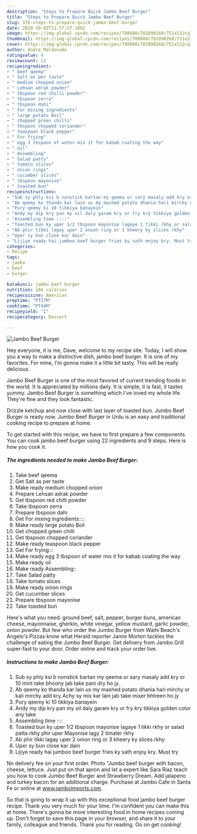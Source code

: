 ```yaml
---
description: "Steps to Prepare Quick Jambo Beef Burger"
title: "Steps to Prepare Quick Jambo Beef Burger"
slug: 378-steps-to-prepare-quick-jambo-beef-burger
date: 2020-10-02T12:57:57.189Z
image: https://img-global.cpcdn.com/recipes/700880c781090260/751x532cq70/jambo-beef-burger-recipe-main-photo.jpg
thumbnail: https://img-global.cpcdn.com/recipes/700880c781090260/751x532cq70/jambo-beef-burger-recipe-main-photo.jpg
cover: https://img-global.cpcdn.com/recipes/700880c781090260/751x532cq70/jambo-beef-burger-recipe-main-photo.jpg
author: Andre Maldonado
ratingvalue: 4
reviewcount: 13
recipeingredient:
- " beef qeema"
- " Salt as per taste"
- " medium chopped onion"
- " Lehsan adrak powder"
- " tbspoon red chilli powder"
- " tbspoon zerra"
- " tbspoon dahi"
- " For mixing ingredients"
- " large potato Boil"
- " chopped green chilli"
- " tbspoon chopped coriander"
- " teaspoon black pepper"
- " For frying"
- " egg 3 tbspoon of water mix it for kabab coating the way"
- " oil"
- " Assembling"
- " Salad patty"
- " tomato slices"
- " onion rings"
- " cucumber slices"
- " tbspoon mayonise"
- " toasted bun"
recipeinstructions:
- "Sub sy phly ksi b nonstick bartan my qeema or sary masaly add kry or 10 mint take bhoony jab take pani dry ho jy."
- "Ab qeemy ko thanda kar lain us my mashed potato dhania hari mirchy or kali mirchy add kry Achy sy mix kar lain jab take mixer bhtreen ho jy"
- "Pury qeemy ki 10 tikkiya banayein"
- "Andy my dip kry pan my oil daly garam kry or fry kry tikkiya golden color any take"
- "Assembling time ::::"
- "Toasted bun ky uper 1/2 tbspoon mayonise lagaye 1 tikki rkhy or salad patta rkhy phir uper Mayonise lagy 2 timater rkhy"
- "Ab phir tikki lagay uper 2 onion ring or 3 kheery ky slices rkhy"
- "Uper sy bun close kar dain"
- "Lijiye ready hai jumboo beef burger fries ky sath enjoy kry. Must try"
categories:
- Recipe
tags:
- jambo
- beef
- burger

katakunci: jambo beef burger 
nutrition: 184 calories
recipecuisine: American
preptime: "PT27M"
cooktime: "PT44M"
recipeyield: "1"
recipecategory: Dessert

---
```



![Jambo Beef Burger](https://img-global.cpcdn.com/recipes/700880c781090260/751x532cq70/jambo-beef-burger-recipe-main-photo.jpg)

Hey everyone, it is me, Dave, welcome to my recipe site. Today, I will show you a way to make a distinctive dish, jambo beef burger. It is one of my favorites. For mine, I'm gonna make it a little bit tasty. This will be really delicious.

Jambo Beef Burger is one of the most favored of current trending foods in the world. It is appreciated by millions daily. It is simple, it is fast, it tastes yummy. Jambo Beef Burger is something which I've loved my whole life. They're fine and they look fantastic.

Drizzle ketchup and now close with last layer of toasted bun. Jumbo Beef Burger is ready now. Jumbo Beef Burger in Urdu is an easy and traditional cooking recipe to prepare at home.


To get started with this recipe, we have to first prepare a few components. You can cook jambo beef burger using 22 ingredients and 9 steps. Here is how you cook it.

<!--inarticleads1-->

##### The ingredients needed to make Jambo Beef Burger:

1. Take  beef qeema
1. Get  Salt as per taste
1. Make ready  medium chopped onion
1. Prepare  Lehsan adrak powder
1. Get  tbspoon red chilli powder
1. Take  tbspoon zerra
1. Prepare  tbspoon dahi
1. Get  For mixing ingredients::::
1. Make ready  large potato Boil
1. Get  chopped green chilli
1. Get  tbspoon chopped coriander
1. Make ready  teaspoon black pepper
1. Get  For frying:::
1. Make ready  egg 3 tbspoon of water mix it for kabab coating the way
1. Make ready  oil
1. Make ready  Assembling::
1. Take  Salad patty
1. Take  tomato slices
1. Make ready  onion rings
1. Get  cucumber slices
1. Prepare  tbspoon mayonise
1. Take  toasted bun


Here&#39;s what you need: ground beef, salt, pepper, burger buns, american cheese, mayonnaise, gherkin, white vinegar, yellow mustard, garlic powder, onion powder. But few who order the Jumbo Burger from Waihi Beach&#39;s Angelo&#39;s Pizzas know what Herald reporter Jamie Morton tackles the challenge of eating the Jumbo Beef Burger. Get delivery from Jambo Grill super-fast to your door. Order online and track your order live. 

<!--inarticleads2-->

##### Instructions to make Jambo Beef Burger:

1. Sub sy phly ksi b nonstick bartan my qeema or sary masaly add kry or 10 mint take bhoony jab take pani dry ho jy.
1. Ab qeemy ko thanda kar lain us my mashed potato dhania hari mirchy or kali mirchy add kry Achy sy mix kar lain jab take mixer bhtreen ho jy
1. Pury qeemy ki 10 tikkiya banayein
1. Andy my dip kry pan my oil daly garam kry or fry kry tikkiya golden color any take
1. Assembling time ::::
1. Toasted bun ky uper 1/2 tbspoon mayonise lagaye 1 tikki rkhy or salad patta rkhy phir uper Mayonise lagy 2 timater rkhy
1. Ab phir tikki lagay uper 2 onion ring or 3 kheery ky slices rkhy
1. Uper sy bun close kar dain
1. Lijiye ready hai jumboo beef burger fries ky sath enjoy kry. Must try


No delivery fee on your first order. Photo &#34;Jumbo beef burger with bacon, cheese, lettuce. Just put on that apron and let a expert like Sara Riaz teach you how to cook Jumbo Beef Burger and Strawberry Dream. Add jalapeno and turkey bacon for an additional charge. Purchase at Jambo Cafe in Santa Fe or online at www.jamboimports.com. 

So that is going to wrap it up with this exceptional food jambo beef burger recipe. Thank you very much for your time. I'm confident you can make this at home. There's gonna be more interesting food in home recipes coming up. Don't forget to save this page in your browser, and share it to your family, colleague and friends. Thank you for reading. Go on get cooking!
